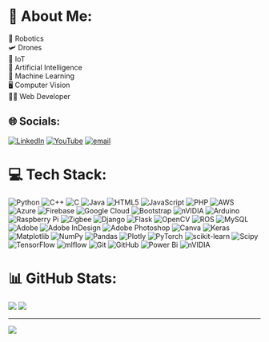 # 💫 About Me:
🤖 Robotics<br>🛩️ Drones<br>📡 IoT<br>🧠 Artificial Intelligence<br>🏁 Machine Learning<br>🖥️ Computer Vision<br>👨‍💻 Web Developer<br>


## 🌐 Socials:
[![LinkedIn](https://img.shields.io/badge/LinkedIn-%230077B5.svg?logo=linkedin&logoColor=white)](https://linkedin.com/in/https://www.linkedin.com/in/aanand-pandit/) [![YouTube](https://img.shields.io/badge/YouTube-%23FF0000.svg?logo=YouTube&logoColor=white)](https://youtube.com/@https://www.youtube.com/@exo-P01) [![email](https://img.shields.io/badge/Email-D14836?logo=gmail&logoColor=white)](mailto:aanandpandit0001@gmail.com) 

# 💻 Tech Stack:
![Python](https://img.shields.io/badge/python-3670A0?style=plastic&logo=python&logoColor=ffdd54) ![C++](https://img.shields.io/badge/c++-%2300599C.svg?style=plastic&logo=c%2B%2B&logoColor=white) ![C](https://img.shields.io/badge/c-%2300599C.svg?style=plastic&logo=c&logoColor=white) ![Java](https://img.shields.io/badge/java-%23ED8B00.svg?style=plastic&logo=openjdk&logoColor=white) ![HTML5](https://img.shields.io/badge/html5-%23E34F26.svg?style=plastic&logo=html5&logoColor=white) ![JavaScript](https://img.shields.io/badge/javascript-%23323330.svg?style=plastic&logo=javascript&logoColor=%23F7DF1E) ![PHP](https://img.shields.io/badge/php-%23777BB4.svg?style=plastic&logo=php&logoColor=white)  ![AWS](https://img.shields.io/badge/AWS-%23FF9900.svg?style=plastic&logo=amazon-aws&logoColor=white) ![Azure](https://img.shields.io/badge/azure-%230072C6.svg?style=plastic&logo=microsoftazure&logoColor=white) ![Firebase](https://img.shields.io/badge/firebase-%23039BE5.svg?style=plastic&logo=firebase) ![Google Cloud](https://img.shields.io/badge/GoogleCloud-%234285F4.svg?style=plastic&logo=google-cloud&logoColor=white) ![Bootstrap](https://img.shields.io/badge/bootstrap-%238511FA.svg?style=plastic&logo=bootstrap&logoColor=white) ![nVIDIA](https://img.shields.io/badge/cuda-000000.svg?style=plastic&logo=nVIDIA&logoColor=green) ![Arduino](https://img.shields.io/badge/-Arduino-00979D?style=plastic&logo=Arduino&logoColor=white) ![Raspberry Pi](https://img.shields.io/badge/-Raspberry_Pi-C51A4A?style=plastic&logo=Raspberry-Pi) ![Zigbee](https://img.shields.io/badge/zigbee-%23EB0443.svg?style=plastic&logo=zigbee&logoColor=white) ![Django](https://img.shields.io/badge/django-%23092E20.svg?style=plastic&logo=django&logoColor=white) ![Flask](https://img.shields.io/badge/flask-%23000.svg?style=plastic&logo=flask&logoColor=white) ![OpenCV](https://img.shields.io/badge/opencv-%23white.svg?style=plastic&logo=opencv&logoColor=white) ![ROS](https://img.shields.io/badge/ros-%230A0FF9.svg?style=plastic&logo=ros&logoColor=white) ![MySQL](https://img.shields.io/badge/mysql-4479A1.svg?style=plastic&logo=mysql&logoColor=white) ![Adobe](https://img.shields.io/badge/adobe-%23FF0000.svg?style=plastic&logo=adobe&logoColor=white) ![Adobe InDesign](https://img.shields.io/badge/Adobe%20InDesign-49021F?style=plastic&logo=adobeindesign&logoColor=FF3366) ![Adobe Photoshop](https://img.shields.io/badge/adobe%20photoshop-%2331A8FF.svg?style=plastic&logo=adobe%20photoshop&logoColor=white) ![Canva](https://img.shields.io/badge/Canva-%2300C4CC.svg?style=plastic&logo=Canva&logoColor=white) ![Keras](https://img.shields.io/badge/Keras-%23D00000.svg?style=plastic&logo=Keras&logoColor=white) ![Matplotlib](https://img.shields.io/badge/Matplotlib-%23ffffff.svg?style=plastic&logo=Matplotlib&logoColor=black) ![NumPy](https://img.shields.io/badge/numpy-%23013243.svg?style=plastic&logo=numpy&logoColor=white) ![Pandas](https://img.shields.io/badge/pandas-%23150458.svg?style=plastic&logo=pandas&logoColor=white) ![Plotly](https://img.shields.io/badge/Plotly-%233F4F75.svg?style=plastic&logo=plotly&logoColor=white) ![PyTorch](https://img.shields.io/badge/PyTorch-%23EE4C2C.svg?style=plastic&logo=PyTorch&logoColor=white) ![scikit-learn](https://img.shields.io/badge/scikit--learn-%23F7931E.svg?style=plastic&logo=scikit-learn&logoColor=white) ![Scipy](https://img.shields.io/badge/SciPy-%230C55A5.svg?style=plastic&logo=scipy&logoColor=%white) ![TensorFlow](https://img.shields.io/badge/TensorFlow-%23FF6F00.svg?style=plastic&logo=TensorFlow&logoColor=white) ![mlflow](https://img.shields.io/badge/mlflow-%23d9ead3.svg?style=plastic&logo=numpy&logoColor=blue) ![Git](https://img.shields.io/badge/git-%23F05033.svg?style=plastic&logo=git&logoColor=white) ![GitHub](https://img.shields.io/badge/github-%23121011.svg?style=plastic&logo=github&logoColor=white) ![Power Bi](https://img.shields.io/badge/power_bi-F2C811?style=plastic&logo=powerbi&logoColor=black) ![nVIDIA](https://img.shields.io/badge/nVIDIA-%2376B900.svg?style=plastic&logo=nVIDIA&logoColor=white)
# 📊 GitHub Stats:
![](https://nirzak-streak-stats.vercel.app/?user=AanandPandit&theme=dark&hide_border=false)
![](https://github-readme-stats.vercel.app/api/top-langs/?username=AanandPandit&theme=dark&hide_border=false&include_all_commits=true&count_private=false&layout=compact)

---
[![](https://visitcount.itsvg.in/api?id=AanandPandit&icon=10&color=0)](https://visitcount.itsvg.in)

<!-- Proudly created with GPRM ( https://gprm.itsvg.in ) -->
